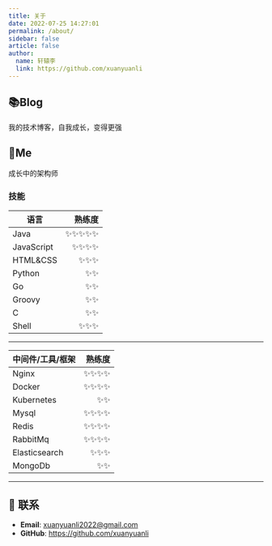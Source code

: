 ```yaml
---
title: 关于
date: 2022-07-25 14:27:01
permalink: /about/
sidebar: false
article: false
author:
  name: 轩辕李
  link: https://github.com/xuanyuanli
---
```


## 📚Blog
我的技术博客，自我成长，变得更强


## 🐼Me
成长中的架构师

### 技能

| 语言         |   熟练度 |
|------------|------:|
| Java       | ✨✨✨✨✨ |
| JavaScript |  ✨✨✨✨ |
| HTML&CSS   |   ✨✨✨ |
| Python     |    ✨✨ |
| Go         |    ✨✨ |
| Groovy     |    ✨✨ |
| C          |    ✨✨ |
| Shell      |   ✨✨✨ |

---

| 中间件/工具/框架     |    熟练度 |
|---------------|-------:|
| Nginx         |   ✨✨✨✨ |
| Docker        |   ✨✨✨✨ |
| Kubernetes    |     ✨✨ |
| Mysql         |   ✨✨✨✨ |
| Redis         |   ✨✨✨✨ |
| RabbitMq      |   ✨✨✨✨ |
| Elasticsearch |    ✨✨✨ |
| MongoDb       |     ✨✨ |


---



## :email: 联系

- **Email**: <a href="mailto:xuanyuanli2022@gmail.com">xuanyuanli2022@gmail.com</a>
- **GitHub**: <https://github.com/xuanyuanli>

